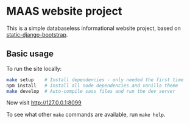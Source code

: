 MAAS website project
===

This is a simple databaseless informational website project, based on
[static-django-bootstrap](https://github.com/ubuntudesign/static-django-bootstrap).

Basic usage
---

To run the site locally:

``` bash
make setup    # Install dependencies - only needed the first time
npm install   # Install all node dependencies and vanilla theme
make develop  # Auto-compile sass files and run the dev server
```

Now visit <http://127.0.0.1:8099>

To see what other `make` commands are available, run `make help`.
